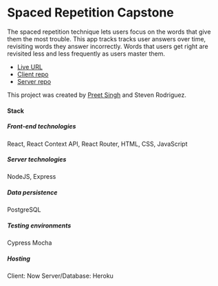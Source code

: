 # Spaced Repetition Capstone

The spaced repetition technique lets users focus on the words that give them the most trouble. 
This app tracks tracks user answers over time, revisiting words they answer incorrectly. 
Words that users get right are revisited less and less frequently as users master them. 

- [Live URL](https://hola-app.now.sh)
- [Client repo](https://github.com/thinkful-ei-gecko/Preet-StevenR-Spaced-Repetition-Client)
- [Server repo](https://github.com/thinkful-ei-gecko/Preet-StevenR-Spaced-Repetition-api)

This project was created by [Preet Singh](https://github.com/preet-singh) and Steven Rodriguez. 

#### Stack
##### Front-end technologies
React, React Context API, React Router, HTML, CSS, JavaScript

##### Server technologies
NodeJS, Express

##### Data persistence
PostgreSQL

##### Testing environments
Cypress
Mocha

##### Hosting
Client: Now
Server/Database: Heroku
